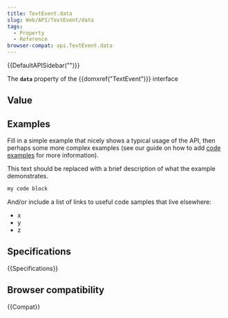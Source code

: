 ```yaml
---
title: TextEvent.data
slug: Web/API/TextEvent/data
tags:
  - Property
  - Reference
browser-compat: api.TextEvent.data
---
```

{{DefaultAPISidebar("")}}

The **`data`** property of the {{domxref("TextEvent")}} interface 

## Value



## Examples

Fill in a simple example that nicely shows a typical usage of the API, then perhaps some more complex examples (see our guide on how to add [code examples](/en-US/docs/MDN/Contribute/Structures/Code_examples) for more information).

This text should be replaced with a brief description of what the example demonstrates.

```js
my code block
```

And/or include a list of links to useful code samples that live elsewhere:

*   x
*   y
*   z

## Specifications

{{Specifications}}

## Browser compatibility

{{Compat}}


